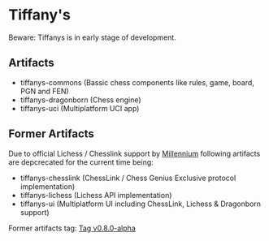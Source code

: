 # Tiffany's

Beware: Tiffanys is in early stage of development. 

## Artifacts

- tiffanys-commons (Bassic chess components like rules, game, board, PGN and FEN)
- tiffanys-dragonborn (Chess engine)
- tiffanys-uci (Multiplatform UCI app)

## Former Artifacts

Due to official Lichess / Chesslink support by [Millennium](https://computerchess.com/en/Chess-programs/) following artifacts are depcrecated for the current time being:

- tiffanys-chesslink (ChessLink / Chess Genius Exclusive protocol implementation)
- tiffanys-lichess (Lichess API implementation)
- tiffanys-ui (Multiplatform UI including ChessLink, Lichess & Dragonborn support)

Former artifacts tag: [Tag v0.8.0-alpha](https://github.com/bvongunten/tiffanys/tree/v0.8.0-alpha)

